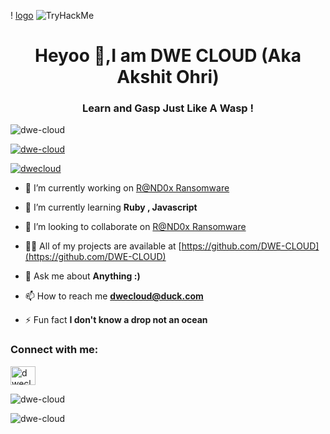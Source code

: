 ! [logo](https://github.com/DWE-CLOUD/DWE-CLOUD/blob/main/Blue%20White%20Yellow%20Modern%20Minimalist%20Digital%20Marketing%20Banner%20.png)
 <img src="https://tryhackme-badges.s3.amazonaws.com/akshitohri12.png" alt="TryHackMe">
<h1 align="center">Heyoo 👋,I am DWE CLOUD (Aka Akshit Ohri)</h1>
<h3 align="center">Learn and Gasp Just Like A Wasp !</h3>

<p align="left"> <img src="https://komarev.com/ghpvc/?username=dwe-cloud&label=Profile%20views&color=0e75b6&style=flat" alt="dwe-cloud" /> </p>

<p align="left"> <a href="https://github.com/ryo-ma/github-profile-trophy"><img src="https://github-profile-trophy.vercel.app/?username=dwe-cloud" alt="dwe-cloud" /></a> </p>

<p align="left"> <a href="https://twitter.com/dwecloud" target="blank"><img src="https://img.shields.io/twitter/follow/dwecloud?logo=twitter&style=for-the-badge" alt="dwecloud" /></a> </p>

- 🔭 I’m currently working on [R@ND0x Ransomware](https://github.com/DWE-CLOUD/randoxer)

- 🌱 I’m currently learning **Ruby , Javascript**

- 👯 I’m looking to collaborate on [R@ND0x Ransomware](https://github.com/DWE-CLOUD/randoxer)

- 👨‍💻 All of my projects are available at [https://github.com/DWE-CLOUD](https://github.com/DWE-CLOUD)

- 💬 Ask me about **Anything :)**

- 📫 How to reach me **dwecloud@duck.com**

- ⚡ Fun fact **I don't know a drop not an ocean**

<h3 align="left">Connect with me:</h3>
<p align="left">
<a href="https://twitter.com/dwecloud" target="blank"><img align="center" src="https://raw.githubusercontent.com/rahuldkjain/github-profile-readme-generator/master/src/images/icons/Social/twitter.svg" alt="dwecloud" height="30" width="40" /></a>
</p>


<p><img align="center" src="https://github-readme-stats.vercel.app/api/top-langs?username=dwe-cloud&show_icons=true&locale=en&layout=compact" alt="dwe-cloud" /></p>

<p><img align="center" src="https://github-readme-streak-stats.herokuapp.com/?user=dwe-cloud&" alt="dwe-cloud" /></p>

